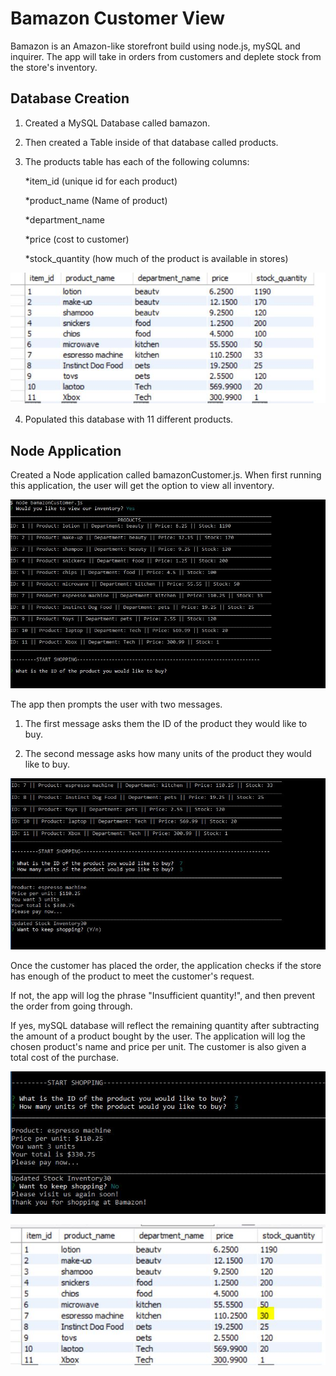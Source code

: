 
# Bamazon Customer View

Bamazon is an Amazon-like storefront build using node.js, mySQL and inquirer. The app will take in orders from customers and deplete stock from the store's inventory.

## Database Creation
1. Created a MySQL Database called bamazon.

2. Then created a Table inside of that database called products.

3. The products table has each of the following columns:
	
	*item_id (unique id for each product)

	*product_name (Name of product)

	*department_name

	*price (cost to customer)

	*stock_quantity (how much of the product is available in stores)

![Image of starting inventory](images/inventory1.JPG)

4. Populated this database with 11 different products. 

## Node Application

Created a Node application called bamazonCustomer.js. When first running this application, the user will get the option to view all inventory.

![Image of app](images/startShopping.JPG)

The app then prompts the user with two messages.
1. The first message asks them the ID of the product they would like to buy.

2. The second message asks how many units of the product they would like to buy.

![Image of app promp](images/shopping2.JPG)

Once the customer has placed the order, the application checks if the store has enough of the product to meet the customer's request.

If not, the app will log the phrase "Insufficient quantity!", and then prevent the order from going through.

If yes, mySQL database will reflect the remaining quantity after subtracting the amount of a product bought by the user.  The application will log the chosen product's name and price per unit. The customer is also given a total cost of the purchase.

![Image of app checking inventory](images/ending.JPG)

![Image of updated inventory](images/inventory2.JPG)


